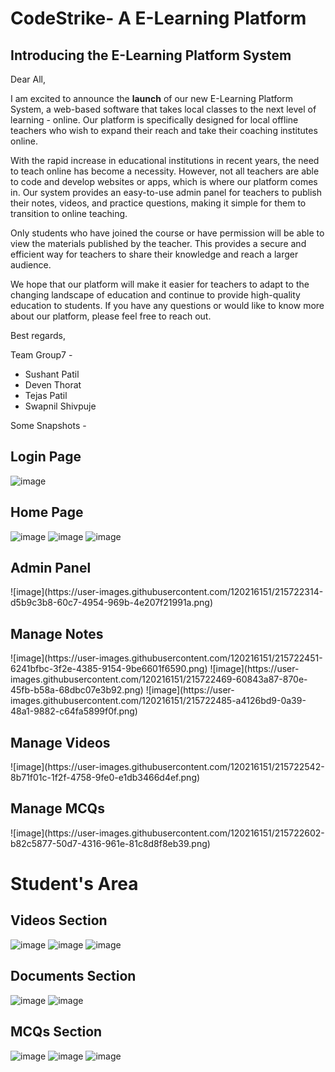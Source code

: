 # CodeStrike- A E-Learning Platform

<h2>Introducing the E-Learning Platform System</h2>

Dear All,

I am excited to announce the <b>launch</b> of our new E-Learning Platform System, a web-based software that takes local classes to the next level of learning - online. Our platform is specifically designed for local offline teachers who wish to expand their reach and take their coaching institutes online.

With the rapid increase in educational institutions in recent years, the need to teach online has become a necessity. However, not all teachers are able to code and develop websites or apps, which is where our platform comes in. Our system provides an easy-to-use admin panel for teachers to publish their notes, videos, and practice questions, making it simple for them to transition to online teaching.

Only students who have joined the course or have permission will be able to view the materials published by the teacher. This provides a secure and efficient way for teachers to share their knowledge and reach a larger audience.

We hope that our platform will make it easier for teachers to adapt to the changing landscape of education and continue to provide high-quality education to students. If you have any questions or would like to know more about our platform, please feel free to reach out.

Best regards,

Team Group7 -
  - Sushant Patil
  - Deven Thorat
  - Tejas Patil
  - Swapnil Shivpuje
  
  
Some Snapshots - 
  
<h2>Login Page</h2>

![image](https://user-images.githubusercontent.com/120216151/215721526-223f82da-14f8-41e4-9725-fceeeac2a48f.png)

<h2>Home Page</h2>
  
![image](https://user-images.githubusercontent.com/120216151/215721193-6e6487cf-2fdc-4421-b094-17253def3ed8.png)
![image](https://user-images.githubusercontent.com/120216151/215721207-26cef49d-defd-4e41-8f9c-323aa90d4051.png)
![image](https://user-images.githubusercontent.com/120216151/215721263-29214225-344f-4608-84b4-06e2d9a1957f.png)

<h2>Admin Panel</h2>
![image](https://user-images.githubusercontent.com/120216151/215722314-d5b9c3b8-60c7-4954-969b-4e207f21991a.png)

<h2>Manage Notes</h2>
![image](https://user-images.githubusercontent.com/120216151/215722451-6241bfbc-3f2e-4385-9154-9be6601f6590.png)
![image](https://user-images.githubusercontent.com/120216151/215722469-60843a87-870e-45fb-b58a-68dbc07e3b92.png)
![image](https://user-images.githubusercontent.com/120216151/215722485-a4126bd9-0a39-48a1-9882-c64fa5899f0f.png)

<h2>Manage Videos</h2>
![image](https://user-images.githubusercontent.com/120216151/215722542-8b71f01c-1f2f-4758-9fe0-e1db3466d4ef.png)

<h2>Manage MCQs</h2>
![image](https://user-images.githubusercontent.com/120216151/215722602-b82c5877-50d7-4316-961e-81c8d8f8eb39.png)

<h1>Student's Area</h1>
<h2>Videos Section</h2>

![image](https://user-images.githubusercontent.com/120216151/215721659-22d4282a-df96-499c-bcfc-06e826012717.png)
![image](https://user-images.githubusercontent.com/120216151/215721677-0957ab85-724a-407d-b381-6a79bc409117.png)
![image](https://user-images.githubusercontent.com/120216151/215721705-2b09bd1f-bd43-4708-8938-75403307bad1.png)

<h2>Documents Section</h2>

![image](https://user-images.githubusercontent.com/120216151/215721777-42291d6b-7800-4149-a1a4-af80e8401cf5.png)
![image](https://user-images.githubusercontent.com/120216151/215721804-de5d3527-9c12-4780-a36f-e7caecce0cad.png)

<h2>MCQs Section</h2>

![image](https://user-images.githubusercontent.com/120216151/215721889-6f5d5080-77e3-40db-b579-7c5a085da701.png)
![image](https://user-images.githubusercontent.com/120216151/215721901-1dd87e5c-401c-4fbd-bb36-d7761521df32.png)
![image](https://user-images.githubusercontent.com/120216151/215721927-69c1d921-ca3c-4998-b89f-b931d787e0b2.png)


